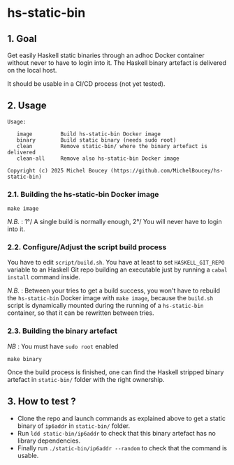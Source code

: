 # hs-static-bin

## 1. Goal

Get easily Haskell static binaries through an adhoc Docker container without never to have to login into it. The Haskell binary artefact is delivered on the local host.

It should be usable in a CI/CD process (not yet tested).

## 2. Usage

```
Usage:

   image         Build hs-static-bin Docker image
   binary        Build static binary (needs sudo root)
   clean         Remove static-bin/ where the binary artefact is delivered
   clean-all     Remove also hs-static-bin Docker image

Copyright (c) 2025 Michel Boucey (https://github.com/MichelBoucey/hs-static-bin)
```

### 2.1. Building the hs-static-bin Docker image

```
make image
```

_N.B._ : 1°/ A single build is normally enough, 2°/ You will never have to login into it.

### 2.2. Configure/Adjust the script build process

You have to edit `script/build.sh`. You have at least to set `HASKELL_GIT_REPO` variable to an Haskell Git repo building an executable just by running a `cabal install` command inside.

_N.B._ : Between your tries to get a build success, you won't have to rebuild the `hs-static-bin` Docker image with `make image`, because the `build.sh` script is dynamically mounted during the running of a `hs-static-bin` container, so that it can be rewritten between tries.

### 2.3. Building the binary artefact

_NB_ : You must have `sudo root` enabled

```
make binary
```

Once the build process is finished, one can find the Haskell stripped binary artefact in `static-bin/` folder with the right ownership.

## 3. How to test ?

- Clone the repo and launch commands as explained above to get a static binary of `ip6addr` in `static-bin/` folder.
- Run `ldd static-bin/ip6addr` to check that this binary artefact has no library dependencies.
- Finally run `./static-bin/ip6addr --random` to check that the command is usable.

